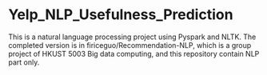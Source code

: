 # Yelp_NLP_Usefulness_Prediction
This is a natural language processing project using Pyspark and NLTK. The completed version is in firiceguo/Recommendation-NLP, which is a group project of HKUST 5003 Big data computing, and this repository contain NLP part only.
